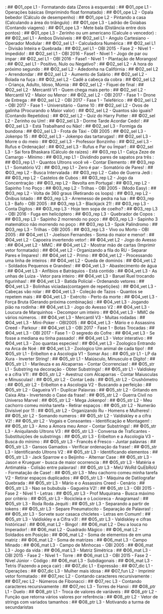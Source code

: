 [](../base/011/Readme.md) : ## ©01_ope L1 - Formatando data (Zeros à esquerda)
[](../base/000/Readme.md) : ## ©01_ope L1 - Operações básicas (Imprimindo float formatado)
[](../base/003/Readme.md) : ## ©01_ope L2 - Opala bebedor (Cálculo de desempenho)
[](../base/002/Readme.md) : ## ©01_ope L2 - Pintando a casa (Calculando a área do triângulo)
[](../base/005/Readme.md) : ## ©01_ope L3 - Ladrão de Goiabas (Contando viagens)
[](../base/004/Readme.md) : ## ©01_ope L3 - Mete bala (Distância entre dois pontos)
[](../base/006/Readme.md) : ## ©01_ope L3 - Zerinho ou um americano (Calcule o vencedor)
[](../base/025/Readme.md) : ## ©02_sel L1 - Ambos Divisíveis
[](../base/062/Readme.md) : ## ©02_sel L1 - Angulo Cartesiano - Operador Modular
[](../base/015/Readme.md) : ## ©02_sel L1 - Calculadora Numérica
[](../base/024/Readme.md) : ## ©02_sel L1 - Divisão Inteira e Quebrada
[](../base/151/Readme.md) : ## ©02_sel L1 - OBI 2015 - Fase 2 - Nível 1 - Impedido!
[](../base/156/Readme.md) : ## ©02_sel L1 - OBI 2016 - Fase1 - Nível 1 - Jogo de par ou ímpar
[](../base/155/Readme.md) : ## ©02_sel L1 - OBI 2016 - Fase1 - Nível 1 - Plantação de Morangos!
[](../base/026/Readme.md) : ## ©02_sel L1 - Positivo, Nulo ou Negativo?
[](../base/038/Readme.md) : ## ©02_sel L2 - A hora do próximo segundo
[](../base/027/Readme.md) : ## ©02_sel L2 - Adedonha na Califórnia
[](../base/018/Readme.md) : ## ©02_sel L2 - Arrendondar
[](../base/021/Readme.md) : ## ©02_sel L2 - Aumento de Salário
[](../base/032/Readme.md) : ## ©02_sel L2 - Bolada na fuça
[](../base/028/Readme.md) : ## ©02_sel L2 - Cadê a cabeça da cobra
[](../base/183/Readme.md) : ## ©02_sel L2 - Criança, Adulto, Idoso, Múmia
[](../base/031/Readme.md) : ## ©02_sel L2 - Fiquei de final
[](../base/030/Readme.md) : ## ©02_sel L2 - Mercantil V1 - Quem chega mais perto
[](../base/039/Readme.md) : ## ©02_sel L2 - Mercantil V2 - Maior ou Menor
[](../base/035/Readme.md) : ## ©02_sel L2 - OBI 2017 - Fase 1 - Drone de Entrega
[](../base/022/Readme.md) : ## ©02_sel L2 - OBI 2017 - Fase 1 - Teleférico
[](../base/019/Readme.md) : ## ©02_sel L2 - OBI 2017 - Fase 1 - Universitário - Game 10
[](../base/017/Readme.md) : ## ©02_sel L2 - Ovos de galinha (Procurando o Maior valor)
[](../base/014/Readme.md) : ## ©02_sel L2 - Quantos são iguais? (Contando Repetidos)
[](../base/029/Readme.md) : ## ©02_sel L2 - Quiz do Harry Potter
[](../base/020/Readme.md) : ## ©02_sel L2 - Zerinho ou Um!
[](../base/043/Readme.md) : ## ©02_sel L3 - Dorme Tarde Acordar Cedo!
[](../base/040/Readme.md) : ## ©02_sel L3 - Está Trabalhand ou Não!
[](../base/034/Readme.md) : ## ©02_sel L3 - Formiga da bundona
[](../base/157/Readme.md) : ## ©02_sel L3 - Frota de Táxi - OBI 2005
[](../base/037/Readme.md) : ## ©02_sel L3 - Jokenpo 15
[](../base/023/Readme.md) : ## ©02_sel L3 - Jokenpo das tartarugas!
[](../base/036/Readme.md) : ## ©02_sel L3 - Morre o do meio
[](../base/033/Readme.md) : ## ©02_sel L3 - Professor Bonzinho
[](../base/042/Readme.md) : ## ©02_sel L3 - Rufus e Ordenação!
[](../base/041/Readme.md) : ## ©02_sel L3 - Rufus e Par ou Ímpar!
[](../base/001/Readme.md) : ## ©02_sel L3 - Sai fora Bhaskara (Cálculo de raízes)
[](../base/056/Readme.md) : ## ©03_rep L1 - Calça Zeze de Camargo - Mínimo
[](../base/013/Readme.md) : ## ©03_rep L1 - Dividindo pares de sapatos pra três
[](../base/055/Readme.md) : ## ©03_rep L1 - Quantos Ultrons você vê - Contar Elemento
[](../base/044/Readme.md) : ## ©03_rep L1 - Somatório V2
[](../base/045/Readme.md) : ## ©03_rep L1 - Zero é par - Somatório de Pares!
[](../base/058/Readme.md) : ## ©03_rep L2 - Busca Intervalada
[](../base/048/Readme.md) : ## ©03_rep L2 - Cabo de Guerra Jedi
[](../base/050/Readme.md) : ## ©03_rep L2 - Castelos de Cubos
[](../base/046/Readme.md) : ## ©03_rep L2 - Jogo da Concentração
[](../base/057/Readme.md) : ## ©03_rep L2 - Revolta em Portugal
[](../base/049/Readme.md) : ## ©03_rep L2 - Sapinho 1 no Poço
[](../base/136/Readme.md) : ## ©03_rep L2 - Trilhas - OBI 2005 - (Modo Easy)
[](../base/016/Readme.md) : ## ©03_rep L2 - Volta de 360 graus (Retirando os loops)
[](../base/047/Readme.md) : ## ©03_rep L2 - Ônibus lotado
[](../base/051/Readme.md) : ## ©03_rep L3 - Arremesso de pedra na lua
[](../base/160/Readme.md) : ## ©03_rep L3 - Bafo - OBI 2005
[](../base/063/Readme.md) : ## ©03_rep L3 - Blackjack 21!
[](../base/064/Readme.md) : ## ©03_rep L3 - Conta Dígitos
[](../base/052/Readme.md) : ## ©03_rep L3 - Hoje tem sopa de coelho?
[](../base/053/Readme.md) : ## ©03_rep L3 - OBI 2016 - Fuga em helicóptero
[](../base/054/Readme.md) : ## ©03_rep L3 - Quebrador de Copos
[](../base/059/Readme.md) : ## ©03_rep L3 - Sapinho 2 morrendo no poço
[](../base/065/Readme.md) : ## ©03_rep L3 - Sapinho 3 matemático não morrendo no poço
[](../base/066/Readme.md) : ## ©03_rep L3 - Spok Palíndromo
[](../base/158/Readme.md) : ## ©03_rep L3 - Trilhas - OBI 2005
[](../base/161/Readme.md) : ## ©03_rep L3 - Vivo ou Morto - OBI 2005
[](../base/060/Readme.md) : ## ©04_vet L1 - Joelison Fernandes - Soma do maior e menor!
[](../base/061/Readme.md) : ## ©04_vet L2 - Capoeira invertendo vetor!
[](../base/078/Readme.md) : ## ©04_vet L2 - Jogo do Avesso
[](../base/091/Readme.md) : ## ©04_vet L2 - MMC
[](../base/101/Readme.md) : ## ©04_vet L2 - Mostrar mão de cartas (Imprimir vetor formatado)
[](../base/068/Readme.md) : ## ©04_vet L2 - Organizando a fila do RU - Separar Pares e Ímpares!
[](../base/090/Readme.md) : ## ©04_vet L2 - Primo
[](../base/186/Readme.md) : ## ©04_vet L2 - Processando uma linha de inteiros
[](../base/067/Readme.md) : ## ©04_vet L2 - Queda de dominós
[](../base/072/Readme.md) : ## ©04_vet L2 - Soldados Pequenos e Grandes!
[](../base/075/Readme.md) : ## ©04_vet L3 - Abastecimento de água
[](../base/083/Readme.md) : ## ©04_vet L3 - Anfíbios e Batráquios - Está contido
[](../base/082/Readme.md) : ## ©04_vet L3 - As unhas de Luiza - Vetor para inteiro
[](../base/080/Readme.md) : ## ©04_vet L3 - Baruel Ruel trocando figurinhas!
[](../base/073/Readme.md) : ## ©04_vet L3 - Batida Policial - Ordenando vetores
[](../base/010/Readme.md) : ## ©04_vet L3 - Bolinhas viciadas(contagem de repetições)
[](../base/070/Readme.md) : ## ©04_vet L3 - Cabeças vão rolar
[](../base/086/Readme.md) : ## ©04_vet L3 - Coleção de Tazos - Quantos se repetem mais
[](../base/085/Readme.md) : ## ©04_vet L3 - Exército - Perto da morte
[](../base/008/Readme.md) : ## ©04_vet L3 - Força Bruta (Gerando próxima combinação)
[](../base/100/Readme.md) : ## ©04_vet L3 - Jogando pião na rodinha
[](../base/079/Readme.md) : ## ©04_vet L3 - Jogo do Avesso V2
[](../base/081/Readme.md) : ## ©04_vet L3 - Loucura de Marquinhos - Decompor um inteiro
[](../base/139/Readme.md) : ## ©04_vet L3 - MMC de vários números.
[](../base/077/Readme.md) : ## ©04_vet L3 - Mercantil V3 - Muitas rodadas
[](../base/162/Readme.md) : ## ©04_vet L3 - Mini-Poker - OBI2005
[](../base/071/Readme.md) : ## ©04_vet L3 - Mário e o Assassins Creed - Parkour
[](../base/074/Readme.md) : ## ©04_vet L3 - OBI 2017 - Fase 1 - Botas Trocadas
[](../base/076/Readme.md) : ## ©04_vet L3 - OBI 2017 - Fase 1 - O segredo do Cofre
[](../base/088/Readme.md) : ## ©04_vet L3 - Se fosse a mediana eu tinha passado!
[](../base/185/Readme.md) : ## ©04_vet L3 - Vetor interativo
[](../base/069/Readme.md) : ## ©04_vet L3 - Zoo quantas especies!
[](../base/087/Readme.md) : ## ©04_vet L3 - Zoologico Entrando na Arca de Noé
[](../base/084/Readme.md) : ## ©04_vet L3 - Zoologico Um animal de cada tipo!
[](../base/173/Readme.md) : ## ©05_str L1 - Eribelton e a Ascologia V1 - Somar Asc
[](../base/092/Readme.md) : ## ©05_str L1 - LP da Xura - Inverter String!
[](../base/104/Readme.md) : ## ©05_str L1 - Maiúsculo, Minusculo e Dígito!
[](../base/177/Readme.md) : ## ©05_str L1 - Marileuza e as Alcaparras - Contar Ocorrencias!
[](../base/176/Readme.md) : ## ©05_str L1 - Substring na decoração - Obter Substrings!
[](../base/174/Readme.md) : ## ©05_str L1 - Valdiskey e a cifra V1!
[](../base/095/Readme.md) : ## ©05_str L2 - Avestruz com Alcaparras - Contar Maiusculas e Minusculas!
[](../base/096/Readme.md) : ## ©05_str L2 - Contar Leds
[](../base/126/Readme.md) : ## ©05_str L2 - Crushômetro
[](../base/109/Readme.md) : ## ©05_str L2 - Eribelton e a Ascologia V2 - Buscando a perfeição
[](../base/097/Readme.md) : ## ©05_str L2 - Gagueira V1 - Duplicar Palavras
[](../base/093/Readme.md) : ## ©05_str L2 - Gritando em Caixa Alta - Invertendo o Case da frase!
[](../base/180/Readme.md) : ## ©05_str L2 - Guerra Civil no Universo Marvel
[](../base/089/Readme.md) : ## ©05_str L2 - Mega Jokenpo!
[](../base/111/Readme.md) : ## ©05_str L2 - Meu cachorro comeu minha tarefa - Retirar espaços
[](../base/125/Readme.md) : ## ©05_str L2 - Numerão Divisível por 11
[](../base/110/Readme.md) : ## ©05_str L2 - Organizando Ru - Homens e Mulheres!
[](../base/181/Readme.md) : ## ©05_str L2 - Somando numeros
[](../base/106/Readme.md) : ## ©05_str L2 - Valdiskley e a cifra V2!
[](../base/094/Readme.md) : ## ©05_str L2 - Vogais e Consoantes - Identificação e Montagem!
[](../base/127/Readme.md) : ## ©05_str L3 - Amo a Amora meu Amor - Contar Substrings!
[](../base/118/Readme.md) : ## ©05_str L3 - Aniquilando Ultrons V3
[](../base/124/Readme.md) : ## ©05_str L3 - Conversa de Traficantes - Substituições de substrings
[](../base/113/Readme.md) : ## ©05_str L3 - Eribelton e a Ascologia V3 - Busca do mínimo
[](../base/099/Readme.md) : ## ©05_str L3 - Francês é Fresco - Juntar palavras
[](../base/120/Readme.md) : ## ©05_str L3 - Gansos Gamados - Verificar ordenação da frase!
[](../base/117/Readme.md) : ## ©05_str L3 - Identificando Ultrons V2
[](../base/108/Readme.md) : ## ©05_str L3 - Identificando elementos
[](../base/178/Readme.md) : ## ©05_str L3 - Jack Sparrow e o Beijinho - Alternar Case
[](../base/098/Readme.md) : ## ©05_str L3 - Jason e Krueguer - busca de maior ocorrencia
[](../base/119/Readme.md) : ## ©05_str L3 - Matéria e Antimatéia - Colisão entre palavras!
[](../base/114/Readme.md) : ## ©05_str L3 - MeU WoRd QuEbRoU - Formatação de Case!
[](../base/102/Readme.md) : ## ©05_str L3 - Meu cachorro comeu minha tarefa V2 - Retirar espaços duplicados
[](../base/115/Readme.md) : ## ©05_str L3 - Máquina de Datilografar Quebrada
[](../base/121/Readme.md) : ## ©05_str L3 - Mário e o Assassins Creed - Cenário
[](../base/122/Readme.md) : ## ©05_str L3 - Nao se bububula - Gagueira V2!
[](../base/152/Readme.md) : ## ©05_str L3 - OBI 2015 - Fase 2 - Nível 1 - Letras
[](../base/179/Readme.md) : ## ©05_str L3 - Prof Muquirana - Busca máximo por critério
[](../base/112/Readme.md) : ## ©05_str L3 - Rocicleia e o Locioreca - Anagramas!
[](../base/116/Readme.md) : ## ©05_str L3 - Roda Roda Jequiti
[](../base/175/Readme.md) : ## ©05_str L3 - Separando a partir de tokens
[](../base/103/Readme.md) : ## ©05_str L3 - Separe Pneumatocito - Separação de Palavras!
[](../base/123/Readme.md) : ## ©05_str L3 - Sorvete suor casaca chicletes - Letras em Comum!
[](../base/107/Readme.md) : ## ©05_str L3 - Valdiskley e a Cifra v3!
[](../base/105/Readme.md) : ## ©05_str L3 - Valdiskley e cifras históricas!
[](../base/130/Readme.md) : ## ©06_mat L2 - Bingo!
[](../base/012/Readme.md) : ## ©06_mat L2 - Deu a louca no Imperador!
[](../base/134/Readme.md) : ## ©06_mat L2 - Quadrado Mágico
[](../base/133/Readme.md) : ## ©06_mat L2 - Soldados em Posição
[](../base/128/Readme.md) : ## ©06_mat L2 - Soma de elementos de em uma matriz
[](../base/150/Readme.md) : ## ©06_mat L2 - Soma de matrizes
[](../base/129/Readme.md) : ## ©06_mat L3 - Campo Minado
[](../base/159/Readme.md) : ## ©06_mat L3 - Campo de Minhocas - OBI 2005
[](../base/135/Readme.md) : ## ©06_mat L3 - Jogo da vida
[](../base/131/Readme.md) : ## ©06_mat L3 - Matriz Simétrica
[](../base/153/Readme.md) : ## ©06_mat L3 - OBI 2015 - Fase 2 - Nível 1 - Torre
[](../base/154/Readme.md) : ## ©06_mat L3 - OBI 2015 - Fase 2 - Nível Júnior - Código
[](../base/132/Readme.md) : ## ©06_mat L3 - Subdiagonais
[](../base/007/Readme.md) : ## ©06_mat L3 - Tetris (Fazendo a peça cair)
[](../base/148/Readme.md) : ## ©07_dic L1 - Expressão
[](../base/149/Readme.md) : ## ©07_dic L1 - Operações
[](../base/182/Readme.md) : ## ©07_dic L3 - Mulher mais idosa
[](../base/009/Readme.md) : ## ©07_fun L2 - Imprimir vetor formatado
[](../base/145/Readme.md) : ## ©07_rec L2 - Contando caracteres recursivamente
[](../base/141/Readme.md) : ## ©07_rec L2 - Números de Fibonacci
[](../base/140/Readme.md) : ## ©07_rec L3 - Contando caracteres recursivamente
[](../base/146/Readme.md) : ## ©07_rec L3 - Torres de Hanoi
[](../base/147/Readme.md) : ## ©08_ptr L1 - Duelo
[](../base/143/Readme.md) : ## ©08_ptr L1 - Troca de valores de variáveis
[](../base/144/Readme.md) : ## ©08_ptr L2 - Função que retorna vários valores por referência
[](../base/142/Readme.md) : ## ©08_ptr L2 - Vetor de strings com variados tamanhos
[](../base/184/Readme.md) : ## ©08_ptr L3 - Motivando a turma de secundaristas
